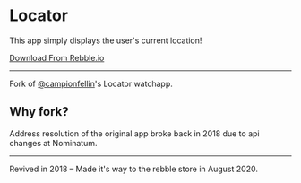 # Locator

This app simply displays the user's current location!

[Download From Rebble.io](https://apps.rebble.io/en_US/application/5f3ee4ad3dd310431df1c5e7?query=locator&section=watchapps)

---

Fork of [@campionfellin](https://github.com/campionfellin)'s Locator watchapp.

## Why fork?

Address resolution of the original app broke back in 2018 due to api changes at Nominatum.

---

Revived in 2018 – Made it's way to the rebble store in August 2020.